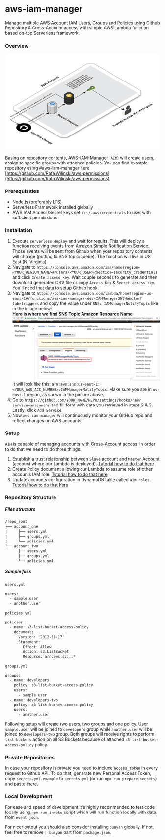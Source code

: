# aws-iam-manager

Manage multiple AWS Account IAM Users, Groups and Policies using Github Repository & Cross-Account access with simple AWS Lambda function based on-top Serverless framework.

### Overview

![Overview](overview.png)

Basing on repository contents, AWS-IAM-Manager (`AIM`) will create users, assign to specific groups with attached policies.
You can find example repository using #aws-iam-manager here: [https://github.com/RafalWilinski/aws-permissions](https://github.com/RafalWilinski/aws-permissions)

### Prerequisities
- Node.js (preferably LTS)
- Serverless Framework installed globally
- AWS IAM Access/Secret keys set in `~/.aws/credentials` to user with sufficient permissions

### Installation

1. Execute ```serverless deploy``` and wait for results. This will deploy a function receiving events from [Amazon Simple Notification Service](https://aws.amazon.com/sns/). Those events will be sent from Github when your repository contents will change (putting to SNS topic/queue). The function will live in US East (N. Virginia).
2. Navigate to `https://console.aws.amazon.com/iam/home?region=<YOUR_REGION_NAME>#/users/<YOUR_USER>?section=security_credentials` and click `Create access key`. Wait couple seconds to generate and then download generated CSV file or copy `Access Key` & `Secret access key`. You'll need that data to setup Github hook.
3. Navigate to `https://console.aws.amazon.com/lambda/home?region=us-east-1#/functions/aws-iam-manager-dev-IAMManagerSNSHandler?tab=triggers` and copy the value under `SNS: IAMManagerNotifyTopic` like in the image below:  
**Here is where we find SNS Topic Amazon Resource Name**
![SNS Topic ARN](SNSTopic.png)
It will look like this: `arn:aws:sns:us-east-1:<YOUR_AWS_ACC_NUMBER>:IAMManagerNotifyTopic`. Make sure you are in `us-east-1` region, as shown in the picture above.
4. Go to `https://github.com/YOUR_NAME/REPO/settings/hooks/new?service=amazonsns` and fill form with data you retrieved in steps 2 & 3. Lastly, click `Add Service`.
5. Now `aws-iam-manager` will continuously monitor your GitHub repo and reflect changes on AWS accounts.

### Setup
`AIM` is capable of managing accounts with Cross-Account access. In order to do that we need to do three things:

1. Establish a trust relationship between `Slave` account and `Master` Account (account where our Lambda is deployed). [Tutorial how to do that here](http://slides.com/rafalwilinski/deck)
2. Create Policy document allowing our Lambda to assume role of other accounts IAM role. [Tutorial how to do that here](http://slides.com/rafalwilinski/deck-1)
3. Update accounts configuration in DynamoDB table called `aim_roles`. [Tutorial how to do that here](http://slides.com/rafalwilinski/deck-2)


### Repository Structure
##### Files structure

```
/repo_root
├── account_one
|     ├── users.yml
|     ├── groups.yml
|     └── policies.yml
└── account_two
      ├── users.yml
      ├── groups.yml
      └── policies.yml
```

##### Sample files
`users.yml`
```
users:
  - sample.user
  - another.user
```

`policies.yml`
```
policies:
  - name: s3-list-bucket-access-policy
    document:
      Version: '2012-10-17'
      Statement:
        Effect: Allow
        Action: s3:ListBucket
        Resource: arn:aws:s3:::*
```

`groups.yml`
```
groups:
  - name: developers
    policy: s3-list-bucket-access-policy
    users:
      - sample.user
  - name: developers-two
    policy: s3-list-bucket-access-policy
    users:
      - another.user
```

Following setup will create two users, two groups and one policy. User `sample.user` will be joined to `developers` group while `another.user` will be joined to `developers-two` group. Both groups will receive rights to perform `list-buckets` action on all S3 Buckets because of attached `s3-list-bucket-access-policy` policy.


### Private Repositories
In case your repository is private you need to include `access_token` in every request to Github API. To do that, generate new Personal Access Token, copy `secrets.yml.example` to `secrets.yml` (or run `npm run prepare-secrets`) and paste there.

### Local Development
For ease and speed of development it's highly recommended to test code locally using ```npm run invoke``` script which will run function locally with data from `event.json`.

For nicer output you should also consider installing `bunyan` globally. If not, feel free to remove `| bunyan` part from `package.json`.

